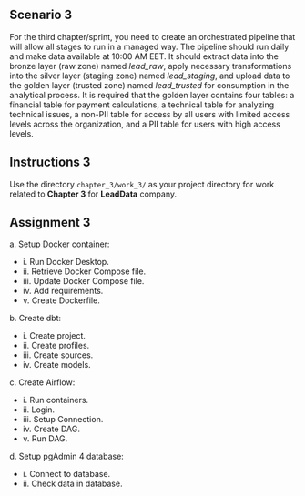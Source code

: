 ## Scenario 3
For the third chapter/sprint, you need to create an orchestrated pipeline that will allow all stages to run in a managed way. The pipeline should run daily and make data available at 10:00 AM EET. It should extract data into the bronze layer (raw zone) named *lead_raw*, apply necessary transformations into the silver layer (staging zone) named *lead_staging*, and upload data to the golden layer (trusted zone) named *lead_trusted* for consumption in the analytical process. It is required that the golden layer contains four tables: a financial table for payment calculations, a technical table for analyzing technical issues, a non-PII table for access by all users with limited access levels across the organization, and a PII table for users with high access levels.

## Instructions 3
Use the directory `chapter_3/work_3/` as your project directory for work related to **Chapter 3** for **LeadData** company.

## Assignment 3
a. Setup Docker container:
* i. Run Docker Desktop.
* ii. Retrieve Docker Compose file.
* iii. Update Docker Compose file.
* iv. Add requirements.
* v. Create Dockerfile.

b. Create dbt:
* i. Create project.
* ii. Create profiles.
* iii. Create sources.
* iv. Create models.

c. Create Airflow:
* i. Run containers.
* ii. Login.
* iii. Setup Connection.
* iv. Create DAG.
* v. Run DAG.

d. Setup pgAdmin 4 database:
* i. Connect to database.
* ii. Check data in database.